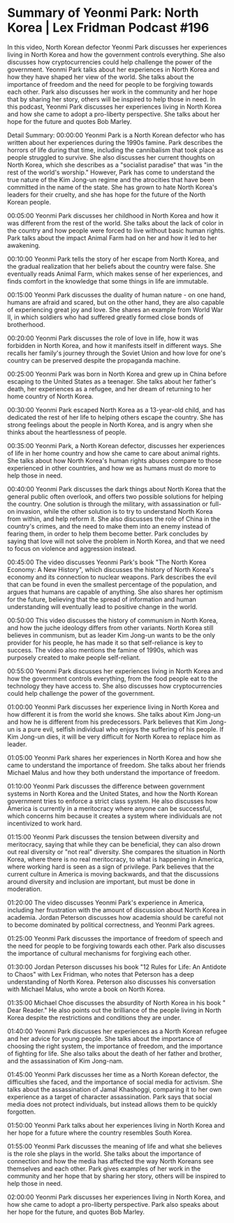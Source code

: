 # Summary of Yeonmi Park: North Korea | Lex Fridman Podcast #196

In this video, North Korean defector Yeonmi Park discusses her experiences living in North Korea and how the government controls everything. She also discusses how cryptocurrencies could help challenge the power of the government.
Yeonmi Park talks about her experiences in North Korea and how they have shaped her view of the world. She talks about the importance of freedom and the need for people to be forgiving towards each other. Park also discusses her work in the community and her hope that by sharing her story, others will be inspired to help those in need.
In this podcast, Yeonmi Park discusses her experiences living in North Korea and how she came to adopt a pro-liberty perspective. She talks about her hope for the future and quotes Bob Marley.

Detail Summary: 
00:00:00
Yeonmi Park is a North Korean defector who has written about her experiences during the 1990s famine. Park describes the horrors of life during that time, including the cannibalism that took place as people struggled to survive. She also discusses her current thoughts on North Korea, which she describes as a "socialist paradise" that was "in the rest of the world's worship." However, Park has come to understand the true nature of the Kim Jong-un regime and the atrocities that have been committed in the name of the state. She has grown to hate North Korea's leaders for their cruelty, and she has hope for the future of the North Korean people.

00:05:00
Yeonmi Park discusses her childhood in North Korea and how it was different from the rest of the world. She talks about the lack of color in the country and how people were forced to live without basic human rights. Park talks about the impact Animal Farm had on her and how it led to her awakening.

00:10:00
Yeonmi Park tells the story of her escape from North Korea, and the gradual realization that her beliefs about the country were false. She eventually reads Animal Farm, which makes sense of her experiences, and finds comfort in the knowledge that some things in life are immutable.

00:15:00
Yeonmi Park discusses the duality of human nature - on one hand, humans are afraid and scared, but on the other hand, they are also capable of experiencing great joy and love. She shares an example from World War II, in which soldiers who had suffered greatly formed close bonds of brotherhood.

00:20:00
Yeonmi Park discusses the role of love in life, how it was forbidden in North Korea, and how it manifests itself in different ways. She recalls her family's journey through the Soviet Union and how love for one's country can be preserved despite the propaganda machine.

00:25:00
Yeonmi Park was born in North Korea and grew up in China before escaping to the United States as a teenager. She talks about her father's death, her experiences as a refugee, and her dream of returning to her home country of North Korea.

00:30:00
Yeonmi Park escaped North Korea as a 13-year-old child, and has dedicated the rest of her life to helping others escape the country. She has strong feelings about the people in North Korea, and is angry when she thinks about the heartlessness of people.

00:35:00
Yeonmi Park, a North Korean defector, discusses her experiences of life in her home country and how she came to care about animal rights. She talks about how North Korea's human rights abuses compare to those experienced in other countries, and how we as humans must do more to help those in need.

00:40:00
Yeonmi Park discusses the dark things about North Korea that the general public often overlook, and offers two possible solutions for helping the country. One solution is through the military, with assassination or full-on invasion, while the other solution is to try to understand North Korea from within, and help reform it. She also discusses the role of China in the country's crimes, and the need to make them into an enemy instead of fearing them, in order to help them become better. Park concludes by saying that love will not solve the problem in North Korea, and that we need to focus on violence and aggression instead.

00:45:00
The video discusses Yeonmi Park's book "The North Korea Economy: A New History", which discusses the history of North Korea's economy and its connection to nuclear weapons. Park describes the evil that can be found in even the smallest percentage of the population, and argues that humans are capable of anything. She also shares her optimism for the future, believing that the spread of information and human understanding will eventually lead to positive change in the world.

00:50:00
This video discusses the history of communism in North Korea, and how the juche ideology differs from other variants. North Korea still believes in communism, but as leader Kim Jong-un wants to be the only provider for his people, he has made it so that self-reliance is key to success. The video also mentions the famine of 1990s, which was purposely created to make people self-reliant.

00:55:00
Yeonmi Park discusses her experiences living in North Korea and how the government controls everything, from the food people eat to the technology they have access to. She also discusses how cryptocurrencies could help challenge the power of the government.

01:00:00
Yeonmi Park discusses her experience living in North Korea and how different it is from the world she knows. She talks about Kim Jong-un and how he is different from his predecessors. Park believes that Kim Jong-un is a pure evil, selfish individual who enjoys the suffering of his people. If Kim Jong-un dies, it will be very difficult for North Korea to replace him as leader.

01:05:00
Yeonmi Park shares her experiences in North Korea and how she came to understand the importance of freedom. She talks about her friends Michael Malus and how they both understand the importance of freedom.

01:10:00
Yeonmi Park discusses the difference between government systems in North Korea and the United States, and how the North Korean government tries to enforce a strict class system. He also discusses how America is currently in a meritocracy where anyone can be successful, which concerns him because it creates a system where individuals are not incentivized to work hard.

01:15:00
Yeonmi Park discusses the tension between diversity and meritocracy, saying that while they can be beneficial, they can also drown out real diversity or "not real" diversity. She compares the situation in North Korea, where there is no real meritocracy, to what is happening in America, where working hard is seen as a sign of privilege. Park believes that the current culture in America is moving backwards, and that the discussions around diversity and inclusion are important, but must be done in moderation.

01:20:00
The video discusses Yeonmi Park's experience in America, including her frustration with the amount of discussion about North Korea in academia. Jordan Peterson discusses how academia should be careful not to become dominated by political correctness, and Yeonmi Park agrees.

01:25:00
Yeonmi Park discusses the importance of freedom of speech and the need for people to be forgiving towards each other. Park also discusses the importance of cultural mechanisms for forgiving each other.

01:30:00
Jordan Peterson discusses his book "12 Rules for Life: An Antidote to Chaos" with Lex Fridman, who notes that Peterson has a deep understanding of North Korea. Peterson also discusses his conversation with Michael Malus, who wrote a book on North Korea.

01:35:00
Michael Choe discusses the absurdity of North Korea in his book " Dear Reader." He also points out the brilliance of the people living in North Korea despite the restrictions and conditions they are under.

01:40:00
Yeonmi Park discusses her experiences as a North Korean refugee and her advice for young people. She talks about the importance of choosing the right system, the importance of freedom, and the importance of fighting for life. She also talks about the death of her father and brother, and the assassination of Kim Jong-nam.

01:45:00
Yeonmi Park discusses her time as a North Korean defector, the difficulties she faced, and the importance of social media for activism. She talks about the assassination of Jamal Khashoggi, comparing it to her own experience as a target of character assassination. Park says that social media does not protect individuals, but instead allows them to be quickly forgotten.

01:50:00
Yeonmi Park talks about her experiences living in North Korea and her hope for a future where the country resembles South Korea.

01:55:00
Yeonmi Park discusses the meaning of life and what she believes is the role she plays in the world. She talks about the importance of connection and how the media has affected the way North Koreans see themselves and each other. Park gives examples of her work in the community and her hope that by sharing her story, others will be inspired to help those in need.

02:00:00
Yeonmi Park discusses her experiences living in North Korea, and how she came to adopt a pro-liberty perspective. Park also speaks about her hope for the future, and quotes Bob Marley.

